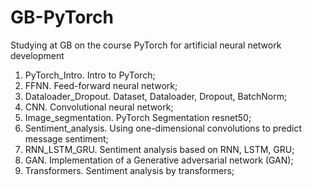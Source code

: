 # GB-PyTorch
Studying at GB on the course PyTorch for artificial neural network development
1. PyTorch_Intro.  Intro to PyTorch;
2. FFNN. Feed-forward neural network;
3. Dataloader_Dropout. Dataset, Dataloader, Dropout, BatchNorm;
4. CNN. Convolutional neural network;
5. Image_segmentation. PyTorch Segmentation resnet50;
6. Sentiment_analysis. Using one-dimensional convolutions to predict message sentiment;
7. RNN_LSTM_GRU. Sentiment analysis based on RNN, LSTM, GRU;
8. GAN. Implementation of a Generative adversarial network (GAN);
9. Transformers. Sentiment analysis by transformers;
